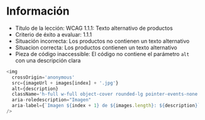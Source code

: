 # Información

- Título de la lección: WCAG 1.1.1: Texto alternativo de productos
- Criterio de éxito a evaluar: 1.1.1
- Situación incorrecta: Los productos no contienen un texto alternativo
- Situacion correcta: Los productos contienen un texto alternativo
- Pieza de código inaccessible: El código no contiene el parámetro `alt` con una descripción clara

```javascript
<img
  crossOrigin='anonymous'
  src={imageUrl + images[index] + '.jpg'}
  alt={description}
  className='h-full w-full object-cover rounded-lg pointer-events-none'
  aria-roledescription="Imagen"
  aria-label={`Imagen ${index + 1} de ${images.length}: ${description}`}
/>
```
